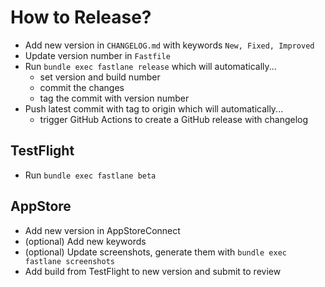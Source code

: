 # How to Release?

* Add new version in `CHANGELOG.md` with keywords `New, Fixed, Improved`
* Update version number in `Fastfile` 
* Run `bundle exec fastlane release` which will automatically...
    * set version and build number
    * commit the changes
    * tag the commit with version number
* Push latest commit with tag to origin which will automatically...
    * trigger GitHub Actions to create a GitHub release with changelog

## TestFlight

* Run `bundle exec fastlane beta`

## AppStore

* Add new version in AppStoreConnect
* (optional) Add new keywords
* (optional) Update screenshots, generate them with `bundle exec fastlane screenshots`
* Add build from TestFlight to new version and submit to review
